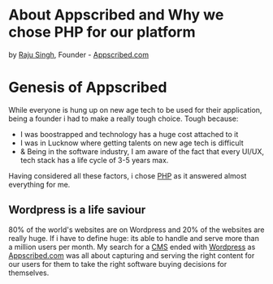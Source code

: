 # About Appscribed and Why we chose PHP for our platform

by [Raju Singh](https://www.linkedin.com/in/imraju), Founder - [Appscribed.com](https://appscribed.com)

# Genesis of Appscribed

While everyone is hung up on new age tech to be used for their application, being a founder i had to make a really tough choice. Tough because:

 - I was boostrapped and technology has a huge cost attached to it 
 - I was in Lucknow where getting talents on new age tech is difficult 
 - & Being in the software industry, I am aware of the fact that every UI/UX,
   tech stack has a life cycle of 3-5 years max.

Having considered all these factors, i chose [PHP](https://www.php.net/manual/en/intro-whatis.php) as it answered almost everything for me.

## Wordpress is a life saviour

80% of the world's websites are on Wordpress and 20% of the websites are really huge. If i have to define huge: its able to handle and serve more than a million users per month. My search for a [CMS](https://wordpress.com/go/tutorials/what-is-a-cms/) ended with [Wordpress](https://wordpress.org) as [Appscribed.com](https://appscribed.com) was all about capturing and serving the right content for our users for them to take the right software buying decisions for themselves.
